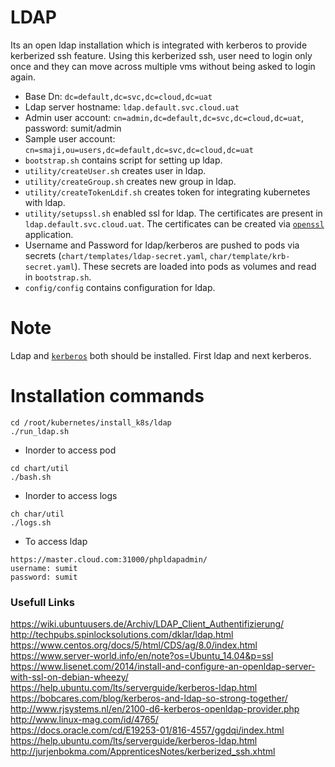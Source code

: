 # LDAP

Its an open ldap installation which is integrated with kerberos to provide kerberized ssh 
feature. Using this kerberized ssh, user need to login only once and they can move across
multiple vms without being asked to login again.
- Base Dn: `dc=default,dc=svc,dc=cloud,dc=uat`
- Ldap server hostname: `ldap.default.svc.cloud.uat`
- Admin user account: `cn=admin,dc=default,dc=svc,dc=cloud,dc=uat`, password: sumit/admin
- Sample user account: `cn=smaji,ou=users,dc=default,dc=svc,dc=cloud,dc=uat`
- `bootstrap.sh` contains script for setting up ldap.
- `utility/createUser.sh` creates user in ldap.
- `utility/createGroup.sh` creates new group in ldap.
- `utility/createTokenLdif.sh` creates token for integrating kubernetes with ldap.
- `utility/setupssl.sh` enabled ssl for ldap. The certificates are present in `ldap.default.svc.cloud.uat`.
The certificates can be created via [`openssl`](https://github.com/sumitmaji/openssl) application.
- Username and Password for ldap/kerberos are pushed to pods via secrets 
(`chart/templates/ldap-secret.yaml`, `char/template/krb-secret.yaml`). These secrets are loaded
into pods as volumes and read in `bootstrap.sh`.
- `config/config` contains configuration for ldap.

# Note
Ldap and [`kerberos`](https://github.com/sumitmaji/kubernetes/tree/master/install_k8s/ldap) both should be installed. First ldap and next kerberos. 

# Installation commands

```console
cd /root/kubernetes/install_k8s/ldap
./run_ldap.sh
```

- Inorder to access pod
```console
cd chart/util
./bash.sh
```

- Inorder to access logs
```console
ch char/util
./logs.sh
```

- To access ldap
```console
https://master.cloud.com:31000/phpldapadmin/
username: sumit
password: sumit
```

### Usefull Links

https://wiki.ubuntuusers.de/Archiv/LDAP_Client_Authentifizierung/<br>
http://techpubs.spinlocksolutions.com/dklar/ldap.html<br>
https://www.centos.org/docs/5/html/CDS/ag/8.0/index.html<br>
https://www.server-world.info/en/note?os=Ubuntu_14.04&p=ssl<br>
https://www.lisenet.com/2014/install-and-configure-an-openldap-server-with-ssl-on-debian-wheezy/<br>
https://help.ubuntu.com/lts/serverguide/kerberos-ldap.html<br>
https://bobcares.com/blog/kerberos-and-ldap-so-strong-together/<br>
http://www.rjsystems.nl/en/2100-d6-kerberos-openldap-provider.php<br>
http://www.linux-mag.com/id/4765/<br>
https://docs.oracle.com/cd/E19253-01/816-4557/ggdqi/index.html<br>
https://help.ubuntu.com/lts/serverguide/kerberos-ldap.html<br>
http://jurjenbokma.com/ApprenticesNotes/kerberized_ssh.xhtml<br>
